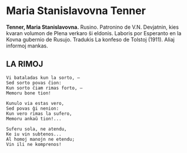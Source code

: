 # Maria Stanislavovna Tenner
**Tenner, Maria Stanislavovna.** Rusino. Patronino de V.N. Devjatnin, kies kvaran volumon de Plena verkaro ŝi eldonis. Laboris por Esperanto en la Kovna gubernio de Rusujo. Tradukis La konfeso de Tolstoj (1911). Aliaj informoj mankas.

## LA RIMOJ

    Vi bataladas kun la sorto, —
    Sed sorto povas ĉion:
    Kun sorto ĉiam rimas forto, —
    Memoru bone tion!

    Kunulo via estas vero,
    Sed povas ĝi nenion:
    Kun vero rimas la sufero,
    Memoru ankaŭ tion!...

    Suferu sola, ne atendu,
    Ke iu vin subtenos...
    Al homoj manojn ne etendu;
    Vin ili ne komprenos!
